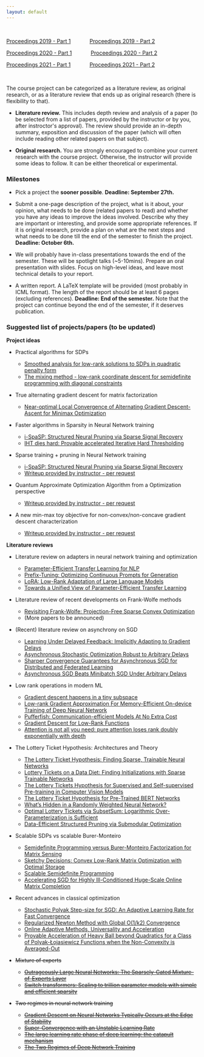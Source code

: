 ```yaml
---
layout: default
---
```


&nbsp;

[Proceedings 2019 - Part 1](/schedule/images/Proceedings2019_Part1.pdf) &emsp;&emsp;&emsp;   [Proceedings 2019 - Part 2](/schedule/images/Proceedings2019_Part2.pdf)

[Proceedings 2020 - Part 1](/schedule/images/Proceedings2020_Part1.pdf) &emsp;&emsp;&emsp;   [Proceedings 2020 - Part 2](/schedule/images/Proceedings2020_Part2.pdf)

[Proceedings 2021 - Part 1](/schedule/images/Proceedings2021_Part1.pdf) &emsp;&emsp;&emsp;   [Proceedings 2021 - Part 2](/schedule/images/Proceedings2021_Part2.pdf)

&nbsp;

The course project can be categorized as a literature review, as original research, or as a literature review that ends up as original research (there is flexibility to that).

- **Literature review.** This includes depth review and analysis of a paper (to be selected from a list of papers, provided by the instructor or by you, after instroctor's approval). The review should provide an in-depth summary, exposition and discussion of the paper (which will often include reading other related papers on that subject).

- **Original research.** You are strongly encouraged to combine your current research with the course project. Otherwise, the instructor will provide some ideas to follow. It can be either theoretical or experimental. 

### Milestones

- Pick a project the **sooner possible**. **Deadline: September 27th.**

- Submit a one-page description of the project, what is it about, your opinion, what needs to be done (related papers to read) and whether you have any ideas to improve the ideas involved. Describe why they are important or interesting, and provide some appropriate references. If it is original research, provide a plan on what are the next steps and what needs to be done till the end of the semester to finish the project. **Deadline: October 6th.**

- We will probably have in-class presentations towards the end of the semester. These will be spotlight talks (~5-10mins). Prepare an oral presentation with slides. Focus on high-level ideas, and leave most technical details to your report.

- A written report. A LaTeX template will be provided (most probably in ICML format). The length of the report should be at least 6 pages (excluding references). **Deadline: End of the semester.** Note that the project can continue beyond the end of the semester, if it deserves publication.

### Suggested list of projects/papers (to be updated)

**Project ideas**
  
- Practical algorithms for SDPs
  - [Smoothed analysis for low-rank solutions to SDPs in quadratic penalty form](https://arxiv.org/pdf/1803.00186.pdf)
  - [The mixing method - low-rank coordinate descent for semidefinite programming with diagonal constraints](https://arxiv.org/pdf/1706.00476.pdf)

- True alternating gradient descent for matrix factorization
  - [Near-optimal Local Convergence of Alternating Gradient Descent-Ascent for Minimax Optimization](https://arxiv.org/pdf/2102.09468.pdf)

- Faster algorithms in Sparsity in Neural Network training
  - [i-SpaSP: Structured Neural Pruning via Sparse Signal Recovery](https://arxiv.org/pdf/2112.04905.pdf)
  - [IHT dies hard: Provable accelerated Iterative Hard Thresholding](https://arxiv.org/pdf/1712.09379.pdf)

- Sparse training + pruning in Neural Network training
  - [i-SpaSP: Structured Neural Pruning via Sparse Signal Recovery](https://arxiv.org/pdf/2112.04905.pdf)
  - [Writeup provided by instructor - per request]()

- Quantum Approximate Optimization Algorithm from a Optimization perspective
  - [Writeup provided by instructor - per request]()

- A new min-max toy objective for non-convex/non-concave gradient descent characterization
  - [Writeup provided by instructor - per request]()

**Literature reviews**

- Literature review on adapters in neural network training and optimization
  - [Parameter-Efficient Transfer Learning for NLP](https://arxiv.org/pdf/1902.00751.pdf)
  - [Prefix-Tuning: Optimizing Continuous Prompts for Generation](https://arxiv.org/pdf/2101.00190.pdf)
  - [LoRA: Low-Rank Adaptation of Large Language Models](https://arxiv.org/pdf/2106.09685.pdf)
  - [Towards a Unified View of Parameter-Efficient Transfer Learning](https://arxiv.org/pdf/2110.04366.pdf)

- Literature review of recent developments on Frank-Wolfe methods
  - [Revisiting Frank-Wolfe: Projection-Free Sparse Convex Optimization](http://m8j.net/math/revisited-FW.pdf)
  - (More papers to be announced)
  
- (Recent) literature review on asynchrony on SGD
  - [Learning Under Delayed Feedback: Implicitly Adapting to Gradient Delays](https://arxiv.org/pdf/2106.12261.pdf)
  - [Asynchronous Stochastic Optimization Robust to Arbitrary Delays](https://proceedings.neurips.cc/paper/2021/file/4b85256c4881edb6c0776df5d81f6236-Paper.pdf)
  - [Sharper Convergence Guarantees for Asynchronous SGD for Distributed and Federated Learning](https://arxiv.org/pdf/2206.08307.pdf)
  - [Asynchronous SGD Beats Minibatch SGD Under Arbitrary Delays](https://arxiv.org/pdf/2206.07638.pdf)

- Low rank operations in modern ML
  - [Gradient descent happens in a tiny subspace](https://arxiv.org/pdf/1812.04754.pdf)
  - [Low-rank Gradient Approximation For Memory-Efficient On-device Training of Deep Neural Network](https://arxiv.org/pdf/2001.08885.pdf)
  - [Pufferfish: Communication-efficient Models At No Extra Cost](https://arxiv.org/pdf/2103.03936.pdf)
  - [Gradient Descent for Low-Rank Functions](https://arxiv.org/pdf/2206.08257.pdf)
  - [Attention is not all you need: pure attention loses rank doubly exponentially with depth](https://arxiv.org/pdf/2103.03404.pdf)

- The Lottery Ticket Hypothesis: Architectures and Theory
  - [The Lottery Ticket Hypothesis: Finding Sparse, Trainable Neural Networks](https://arxiv.org/pdf/1803.03635.pdf)
  - [Lottery Tickets on a Data Diet: Finding Initializations with Sparse Trainable Networks](https://arxiv.org/pdf/2206.01278.pdf)
  - [The Lottery Tickets Hypothesis for Supervised and Self-supervised Pre-training in Computer Vision Models](https://openaccess.thecvf.com/content/CVPR2021/papers/Chen_The_Lottery_Tickets_Hypothesis_for_Supervised_and_Self-Supervised_Pre-Training_in_CVPR_2021_paper.pdf)
  - [The Lottery Ticket Hypothesis for Pre-Trained BERT Networks](https://proceedings.neurips.cc/paper/2020/file/b6af2c9703f203a2794be03d443af2e3-Paper.pdf)
  - [What’s Hidden in a Randomly Weighted Neural Network?](https://arxiv.org/pdf/1911.13299.pdf)
  - [Optimal Lottery Tickets via SubsetSum: Logarithmic Over-Parameterization is Sufficient](https://proceedings.neurips.cc/paper/2020/file/1b742ae215adf18b75449c6e272fd92d-Paper.pdf)
  - [Data-Efficient Structured Pruning via Submodular Optimization](https://arxiv.org/pdf/2203.04940.pdf)

- Scalable SDPs vs scalable Burer-Monteiro
  - [Semidefinite Programming versus Burer-Monteiro Factorization for Matrix Sensing](https://arxiv.org/pdf/2208.07469.pdf)
  - [Sketchy Decisions: Convex Low-Rank Matrix Optimization with Optimal Storage](https://arxiv.org/pdf/1702.06838.pdf)
  - [Scalable Semidefinite Programming](https://arxiv.org/pdf/1912.02949.pdf)
  - [Accelerating SGD for Highly Ill-Conditioned Huge-Scale Online Matrix Completion](https://arxiv.org/pdf/2208.11246.pdf)

- Recent advances in classical optimization
  - [Stochastic Polyak Step-size for SGD: An Adaptive Learning Rate for Fast Convergence](https://arxiv.org/pdf/2002.10542.pdf)
  - [Regularized Newton Method with Global O(1/k2) Convergence](https://arxiv.org/pdf/2112.02089.pdf)
  - [Online Adaptive Methods, Universality and Acceleration](https://arxiv.org/pdf/1809.02864.pdf)
  - [Provable Acceleration of Heavy Ball beyond Quadratics for a Class of Polyak-Łojasiewicz Functions when the Non-Convexity is Averaged-Out](https://arxiv.org/pdf/2206.11872.pdf)


- ~~Mixture of experts~~
  - ~~[Outrageously Large Neural Networks: The Sparsely-Gated Mixture-of-Experts Layer](https://arxiv.org/pdf/1701.06538.pdf)~~
  - ~~[Switch transformers: Scaling to trillion parameter models with simple and efficient sparsity](https://arxiv.org/pdf/2101.03961.pdf)~~

- ~~Two regimes in neural network training~~
  - ~~[Gradient Descent on Neural Networks Typically Occurs at the Edge of Stability](https://arxiv.org/pdf/2103.00065.pdf)~~
  - ~~[Super-Convergence with an Unstable Learning Rate](https://arxiv.org/pdf/2102.10734.pdf)~~
  - ~~[The large learning rate phase of deep learning: the catapult mechanism](https://arxiv.org/pdf/2003.02218.pdf)~~
  - ~~[The Two Regimes of Deep Network Training](https://arxiv.org/pdf/2002.10376.pdf)~~

  
      
&nbsp;
&nbsp;
